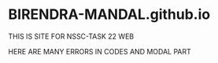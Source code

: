 # BIRENDRA-MANDAL.github.io

THIS IS SITE FOR NSSC-TASK 22 WEB

HERE ARE MANY ERRORS IN CODES AND MODAL PART

